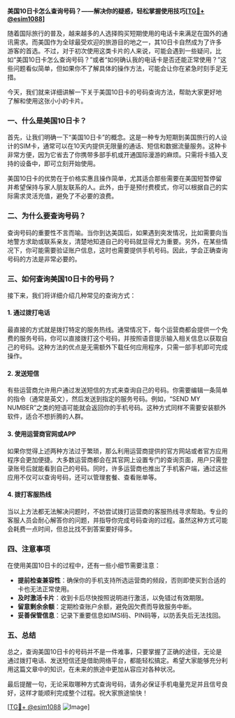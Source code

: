 **美国10日卡怎么查询号码？——解决你的疑惑，轻松掌握使用技巧[[TG💪+ @esim1088](https://t.me/s/esim1088)]**

随着国际旅行的普及，越来越多的人选择购买短期使用的电话卡来满足在国外的通讯需求。而美国作为全球最受欢迎的旅游目的地之一，其10日卡自然成为了许多游客的首选。不过，对于初次使用这类卡片的人来说，可能会遇到一些疑问，比如“美国10日卡怎么查询号码？”或者“如何确认我的电话卡是否还能正常使用？”这些问题看似简单，但如果你不了解具体的操作方法，可能会让你在紧急时刻手足无措。

今天，我们就来详细讲解一下关于美国10日卡的号码查询方法，帮助大家更好地了解和使用这张小小的卡片。

### 一、什么是美国10日卡？

首先，让我们明确一下“美国10日卡”的概念。这是一种专为短期到美国旅行的人设计的SIM卡，通常可以在10天内提供无限量的通话、短信和数据流量服务。这种卡非常方便，因为它省去了你携带多部手机或开通国际漫游的麻烦。只需将卡插入支持的设备中，即可立刻开始使用。

美国10日卡的优势在于价格实惠且操作简单，尤其适合那些需要在美国短暂停留并希望保持与家人朋友联系的人。此外，由于是预付费模式，你可以根据自己的实际需求灵活充值，避免了不必要的浪费。

### 二、为什么要查询号码？

查询号码的重要性不言而喻。当你到达美国后，如果遇到突发情况，比如需要向当地警方求助或联系亲友，清楚地知道自己的号码就显得尤为重要。另外，在某些情况下，你可能需要验证账户信息，这时也需要提供手机号码。因此，学会正确查询号码的方法是非常必要的。

### 三、如何查询美国10日卡的号码？

接下来，我们将详细介绍几种常见的查询方式：

#### 1. **通过拨打电话**
最直接的方式就是拨打特定的服务热线。通常情况下，每个运营商都会提供一个免费的服务号码，你可以直接拨打这个号码，并按照语音提示输入相关信息以获取自己的号码。这种方法的优点是无需额外下载任何应用程序，只需一部手机即可完成操作。

#### 2. **发送短信**
有些运营商允许用户通过发送短信的方式来查询自己的号码。你需要编辑一条简单的指令（通常是英文），然后发送到指定的服务号码。例如，“SEND MY NUMBER”之类的短语可能就会返回你的手机号码。这种方式同样不需要安装额外软件，适合不想折腾的人群。

#### 3. **使用运营商官网或APP**
如果你觉得上述两种方法过于繁琐，那么利用运营商提供的官方网站或者官方应用程序会更加便捷。大多数运营商都会在其官网上设置专门的查询页面，用户只需登录账号后就能看到自己的号码。同时，许多运营商也推出了手机客户端，通过这些应用不仅可以查询号码，还可以管理套餐、查看账单等。

#### 4. **拨打客服热线**
当以上方法都无法解决问题时，不妨尝试拨打运营商的客服热线寻求帮助。专业的客服人员会耐心解答你的问题，并指导你完成号码查询的过程。虽然这种方式可能会耗费一点时间，但总比找不到答案要好得多。

### 四、注意事项

在使用美国10日卡的过程中，还有一些小细节需要注意：

- **提前检查兼容性**：确保你的手机支持所选运营商的频段，否则即使买到合适的卡也无法正常使用。
- **及时激活卡片**：收到卡后尽快按照说明进行激活，以免错过有效期限。
- **留意剩余余额**：定期检查账户余额，避免因欠费而导致服务中断。
- **妥善保管信息**：记录下重要信息如IMSI码、PIN码等，以防丢失后无法找回。

### 五、总结

总之，查询美国10日卡的号码并不是一件难事，只要掌握了正确的途径，无论是通过拨打电话、发送短信还是借助网络平台，都能轻松搞定。希望大家能够充分利用这篇文章中的知识，在未来的旅途中更加从容应对各种状况。

最后提醒一句，无论采取哪种方式查询号码，请务必保证手机电量充足并且信号良好，这样才能顺利完成整个过程。祝大家旅途愉快！

[[TG💪+ @esim1088](https://t.me/s/esim1088) ![Image](https://i.postimg.cc/4NQfJmqS/Snipaste-2025-05-13-00-14-12.png)]